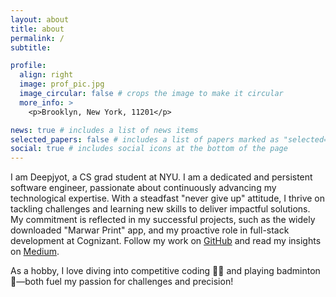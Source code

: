 ```yaml
---
layout: about
title: about
permalink: /
subtitle:

profile:
  align: right
  image: prof_pic.jpg
  image_circular: false # crops the image to make it circular
  more_info: >
    <p>Brooklyn, New York, 11201</p>

news: true # includes a list of news items
selected_papers: false # includes a list of papers marked as "selected={true}"
social: true # includes social icons at the bottom of the page
---
```


I am Deepjyot, a CS grad student at NYU. I am a dedicated and persistent software engineer, passionate about continuously advancing my technological expertise. With a steadfast "never give up" attitude, I thrive on tackling challenges and learning new skills to deliver impactful solutions. My commitment is reflected in my successful projects, such as the widely downloaded "Marwar Print" app, and my proactive role in full-stack development at Cognizant. Follow my work on [GitHub](https://github.com/deepjyotk) and read my insights on [Medium](https://medium.com/@kapoordeepjyotsingh29).

As a hobby, I love diving into competitive coding 🧑‍💻 and playing badminton 🏸—both fuel my passion for challenges and precision!

<!-- Link to your social media connections, too. This theme is set up to use [Font Awesome icons](https://fontawesome.com/) and [Academicons](https://jpswalsh.github.io/academicons/), like the ones below. Add your Facebook, Twitter, LinkedIn, Google Scholar, or just disable all of them. -->
